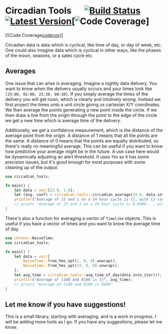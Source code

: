 # Circadian Tools &emsp; [![Build Status]][actions] [![Latest Version]][crates.io][![Code Coverage][codecov]] 

[![Code Coverage[codecov]]]

[Build Status]: https://github.com/BWStearns/circadian_tools/actions/workflows/circadian-tools-build.yml/badge.svg
[actions]: https://github.com/BWStearns/circadian_tools/actions/workflows/circadian-tools-build.yml?query=branch%3Amain
[Latest Version]: https://img.shields.io/crates/v/circadian_tools.svg
[crates.io]: https://crates.io/crates/circadian\_tools
[Code Coverage]: https://codecov.io/gh/BWStearns/circadian_tools/branch/main/graph/badge.svg
[codecov]: https://codecov.io/gh/BWStearns/circadian_tools

Circadian data is data which is cyclical, like time of day, or day of week, etc. One could also imagine data which is cyclical in other ways, like the phases of the moon, seasons, or a sales cycle etc.

## Averages

One issue that can arise is averaging. Imagine a nightly data delivery. You want to know when the delivery usually occurs and your times look like `[23:00, 01:00, 23:30, 00:30]`. If you simply average the times of the delivery you will get noon, which is clearly and intutively wrong. Instead we first project the times onto a unit circle giving us cartesian X/Y coordinates. We then average the points generating a new point inside the circle. If we then draw a line from the origin through the point to the edge of the circle we get a new time which is average time of the delivery.

Additionally, we get a confidence measurement, which is the distance of the average point from the origin. A distance of 1 means that all the points are the same. A distance of 0 means that the points are equally distributed, so there's really no meaningful average. This can be useful if you want to know how predictive your average might be in the future. A use case here would be dynamically adjusting an alert threshold. It uses `f64` so it has some precision issues, but it's good enough for most purposes with some cleaning up of the output.

```rust 
use circadian_tools;

fn main() {
    let data = vec![23.0, 1.0];
    let (avg, conf) = circadian_tools::circadian_average(24.0, data.into_iter());
    println!("Average of 23 and 1 on a 24 hour cycle is {}, with {} confidence", avg, conf);
    // prints "Average of 23 and 1 on a 24 hour cycle is 0.0000..., with 0.9659... confidence"
}
```

There's also a function for averaging a vector of `Timelike` objects. This is useful if you have a vector of times and you want to know the average time of day.

```rust
use chrono::NaiveTime;
use circadian_tools;

fn main() {
    let data = vec![
        NaiveTime::from_hms_opt(1, 0, 0).unwrap(),
        NaiveTime::from_hms_opt(23, 0, 0).unwrap(),
    ];
    let avg_time = circadian_tools::avg_time_of_day(data.into_iter());
    println!("Average of 1100 and 0100 is {}", avg_time);
    // prints "Average of 1100 and 0100 is 0000"
}
```

## Let me know if you have suggestions!

This is a small library, starting with averaging, and is a work in progress. I will be adding more tools as I go. If you have any suggestions, please let me know.
